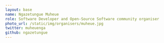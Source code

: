 ```yaml
---
layout: base
name: Ngazetungue Muheue
role: Software Developer and Open-Source Software community organiser
photo_url: /static/img/organisers/muheue.jpg
twitter: muheuenga
github: ngazetungue
---
```


